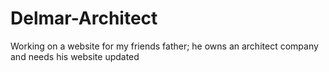 # Delmar-Architect
Working on a website for my friends father; he owns an architect company and needs his website updated
